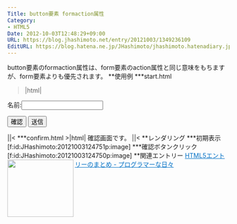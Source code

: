 ```yaml
---
Title: button要素 formaction属性
Category:
- HTML5
Date: 2012-10-03T12:48:29+09:00
URL: https://blog.jhashimoto.net/entry/20121003/1349236109
EditURL: https://blog.hatena.ne.jp/JHashimoto/jhashimoto.hatenadiary.jp/atom/entry/12921228815717255699
---
```


button要素のformaction属性は、form要素のaction属性と同じ意味をもちますが、form要素よりも優先されます。
**使用例
***start.html
>|html|
<!DOCTYPE html>
<html lang="ja">
<head>
<title>Hello! HTML5></title>
<meta charset="UTF-8">
</head>
<body>
    <form action="./regeister.html" method="post" id="order">
        <p>
            名前:<input type="text" id="name" />
        </p>
        <p>
        <button type="submit" formaction="./confirm.html">確認</button>
        <button type="submit">送信</button>
        </p>
    </form>
</body>
||<
***confirm.html
>|html|
<!DOCTYPE html>
<html lang="ja">
<head>
<title>Hello! HTML5></title>
<meta charset="UTF-8">
</head>
<body>
確認画面です。
</body>
||<
**レンダリング
***初期表示
[f:id:JHashimoto:20121003124751p:image]
***確認ボタンクリック
[f:id:JHashimoto:20121003124750p:image]
**関連エントリー
<a href="http://d.hatena.ne.jp/JHashimoto/20120518/1337642816" target="_blank" rel="nofollow"><img class="alignleft" align="left" border="0" src="http://capture.heartrails.com/150x130/shadow?http://d.hatena.ne.jp/JHashimoto/20120518/1337642816" alt="" width="150" height="130" /></a><a style="color:#0070C5;" href="http://d.hatena.ne.jp/JHashimoto/20120518/1337642816" target="_blank" rel="nofollow">HTML5エントリーのまとめ - プログラマーな日々</a><a href="http://b.hatena.ne.jp/entry/http://d.hatena.ne.jp/JHashimoto/20120518/1337642816" target="_blank"><img border="0" src="http://b.hatena.ne.jp/entry/image/http://d.hatena.ne.jp/JHashimoto/20120518/1337642816" alt="" /></a><br style="clear:both;" />
